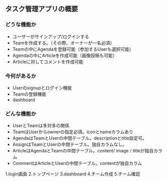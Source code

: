 ## タスク管理アプリの概要
### どうな機能か
- ユーザーがサインアップ/ログインする
- Teamを作成する。（その際、オーナーが一名必須）
- Teamの中にAgendaを登録可能（参加するUserも選択可能）
- Agendaの中にArticleを作成可能（画像投稿も可能）
- Articleに対してコメントを作成可能

### 今何があるか 
- Userのsignupとログイン機能
- Teamの登録機能
- dashboard
### どんな機能か
- UserとTeamは多対多の関係
- TeamはUserからownerの指定必須。iconとnameカラムあり
- AgendaはTeamとUserの中間テーブル。descriptionとtitle設定可。
- AssignはTeamとUserの中間テーブル。独自カラムなし。
- ArticleはAgendaとTeamの中間テーブル。content/ image / titleが独自カラム
- CommentはArticleとUserの中間テーブル。contentが独自カラム

1.login画面
2.トップページ
3.dashboard
4.チーム作成
5.チーム確認